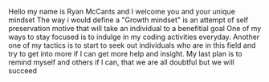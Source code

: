Hello my name is Ryan McCants and I welcome you and your unique mindset
The way i would define a "Growth mindset" is an attempt of self preservation motive that will take an individual to a benefitial goal
One of my ways to stay focused is to indulge in my  coding activities everyday.
Another one of my tactics is to start to seek out individuals who are in this field and try to get into more if I can get more help and insight.
My last plan is to remind myself and others if I can,  that we are all doubtful but we will succeed 